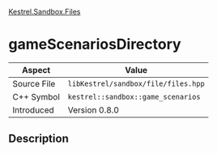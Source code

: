 [Kestrel.Sandbox.Files](index)
# gameScenariosDirectory
| Aspect | Value |
| --- | --- |
| Source File | `libKestrel/sandbox/file/files.hpp` |
| C++ Symbol | `kestrel::sandbox::game_scenarios` |
| Introduced | Version 0.8.0 |
## Description

